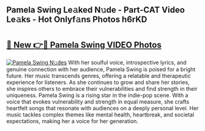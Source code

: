 ## Pamela Swing Le𝚊ked N𝚞de - Part-CAT Video Le𝚊ks - Hot Onlyf𝚊ns Photos h6rKD

# <h2><a href="http://ac10280.deff.icu/?id=Pamela+Swing">🔗 New 👉🔴 Pamela Swing VIDEO Photos</a></h2>

[![Pamela Swing N𝚞des](https://i.imgur.com/rIISA9y.gif)](http://ac10280.deff.icu/?id=Pamela+Swing)
With her soulful voice, introspective lyrics, and genuine connection with her audience, Pamela Swing is poised for a bright future. Her music transcends genres, offering a relatable and therapeutic experience for listeners. As she continues to grow and share her stories, she inspires others to embrace their vulnerabilities and find strength in their uniqueness. Pamela Swing is a rising star in the indie-pop scene. With a voice that evokes vulnerability and strength in equal measure, she crafts heartfelt songs that resonate with audiences on a deeply personal level. Her music tackles complex themes like mental health, heartbreak, and societal expectations, making her a voice for her generation.
